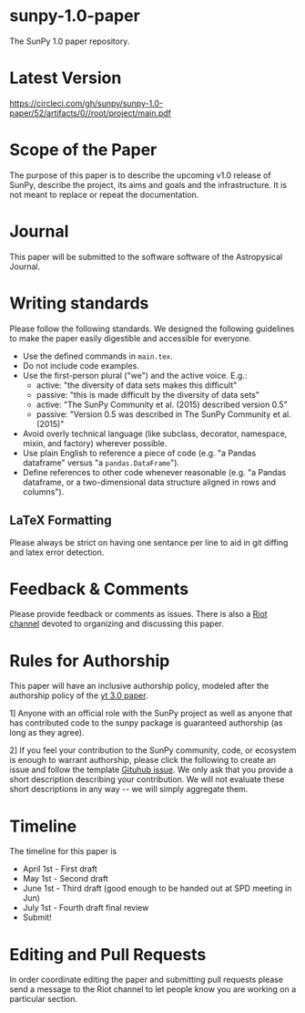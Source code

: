 # sunpy-1.0-paper
The SunPy 1.0 paper repository.

Latest Version
==============

https://circleci.com/gh/sunpy/sunpy-1.0-paper/52/artifacts/0//root/project/main.pdf

Scope of the Paper
==================
The purpose of this paper is to describe the upcoming v1.0 release of SunPy,
describe the project, its aims and goals and the infrastructure. It is not
meant to replace or repeat the documentation.

Journal
=======
This paper will be submitted to the software software of the Astropysical
Journal.

Writing standards
=================
Please follow the following standards. We designed the following guidelines to make the paper easily digestible and accessible for everyone.

*  Use the defined commands in `main.tex`.
*  Do not include code examples.
*  Use the first-person plural ("we") and the active voice. E.g.:
    * active: "the diversity of data sets makes this difficult"
    * passive: "this is made difficult by the diversity of data sets"
    * active: "The SunPy Community et al. (2015) described version 0.5"
    * passive: "Version 0.5 was described in The SunPy Community et al. (2015)"
*  Avoid overly technical language (like subclass, decorator, namespace, mixin, and factory) wherever possible.
*  Use plain English to reference a piece of code (e.g. "a Pandas dataframe" versus "a `pandas.DataFrame`").
*  Define references to other code whenever reasonable (e.g. "a Pandas dataframe, or a two-dimensional data structure aligned in rows and columns").

LaTeX Formatting
----------------

Please always be strict on having one sentance per line to aid in git diffing and latex error detection.

Feedback & Comments
===================
Please provide feedback or comments as issues. There is also a
[Riot channel](https://riot.im/app/#/room/#sunpy_1.0_paper:openastronomy.org)
devoted to organizing and discussing this paper.

Rules for Authorship
====================
This paper will have an inclusive authorship policy, modeled after the authorship
policy of the [yt 3.0 paper](https://github.com/yt-project/yt-3.0-paper#authorship-policy).

1] Anyone with an official role with the SunPy project as well as anyone that
has contributed code to the sunpy package is guaranteed authorship (as long as they agree).

2] If you feel your contribution to the SunPy community, code, or ecosystem is enough to warrant authorship, please click the following to create an issue and follow the template [Gituhub issue](https://github.com/sunpy/sunpy-1.0-paper/issues/new?template=author_submission.md). We only ask that you provide a short description describing your contribution. We will not evaluate these short descriptions
in any way -- we will simply aggregate them.

Timeline
========
The timeline for this paper is
* April 1st - First draft
* May 1st - Second draft
* June 1st - Third draft (good enough to be handed out at SPD meeting in Jun)
* July 1st - Fourth draft final review
* Submit!

Editing and Pull Requests
=========================
In order coordinate editing the paper and submitting pull requests please send a message to the Riot channel to let people know you are working on a particular section.

